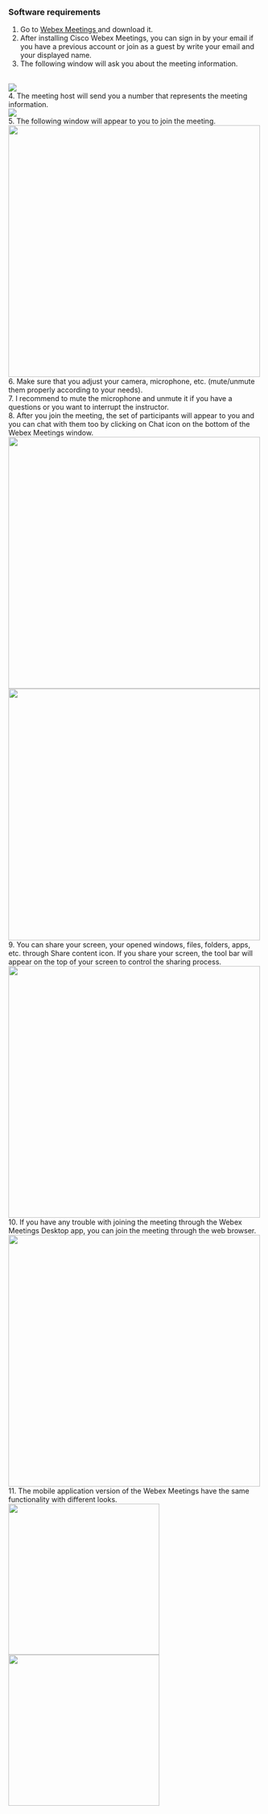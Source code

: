 ### Software requirements
1. Go to <a href="https://www.webex.com/downloads.html"> Webex Meetings </a> and download it.
2. After installing Cisco Webex Meetings, you can sign in by your email if you have a previous account or join as a guest by write your email and your displayed name.
3. The following window will ask you about the meeting information.
<br>
<img src="OnlineScreens/1.png" class="centerImage"> 
<br>
4. The meeting host will send you a number that represents the meeting information. 
<br>
<img src="OnlineScreens/2.png" class="centerImage">  
<br>
5. The following window will appear to you to join the meeting. 
<br>
<img src="OnlineScreens/3.png" class="centerImage" width="500" hight="500">  
<br>
6. Make sure that you adjust your camera, microphone, etc. (mute/unmute them properly according to your needs).
<br>
7. I recommend to mute the microphone and unmute it if you have a questions or you want to interrupt the instructor. 
<br>
8. After you join the meeting, the set of participants will appear to you and you can chat with them too by clicking on Chat icon on the bottom of the Webex Meetings window.
<br>
<img src="OnlineScreens/33.png" class="centerImage" width="500" hight="500">  
<br>
<img src="OnlineScreens/44.png" class="centerImage" width="500" hight="500">  
9. You can share your screen, your opened windows, files, folders, apps, etc. through Share content icon. If you share your screen, the tool bar will appear on the top of your screen to control the sharing process. 
<br>
<img src="OnlineScreens/55.png" class="centerImage" width="500" hight="500"> 
10. If you have any trouble with joining the meeting through the Webex Meetings Desktop app, you can join the meeting through the web browser.
<br>
<img src="OnlineScreens/66.png" class="centerImage" width="500" hight="500"> 
11. The mobile application version of the Webex Meetings have the same functionality with different looks.
<br>
<img src="OnlineScreens/22.jpeg" class="centerImage" width="300" hight="300">  
<br>
<img src="OnlineScreens/23.jpeg" class="centerImage"width="300" hight="300">  



 
